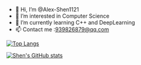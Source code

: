 - 👋 Hi, I’m @Alex-Shen1121
- 👀 I’m interested in Computer Science
- 🌱 I’m currently learning C++ and DeepLearning
- 📫 Contact me :939826879@qq.com

<!---
Alex-Shen1121/Alex-Shen1121 is a ✨ special ✨ repository because its `README.md` (this file) appears on your GitHub profile.
You can click the Preview link to take a look at your changes.
--->
[![Top Langs](https://github-readme-stats.vercel.app/api/top-langs/?username=Alex-Shen1121&layout=compact&show_icons=true&theme=blueberry)](https://github.com/anuraghazra/github-readme-stats)

[![Shen's GitHub stats](https://github-readme-stats.vercel.app/api?username=Alex-Shen1121&show_icons=true&theme=blueberry)](https://github.com/anuraghazra/github-readme-stats)
